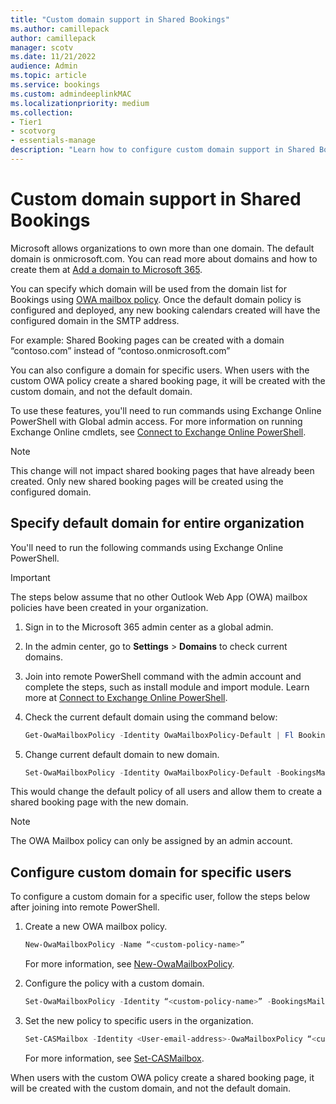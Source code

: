 ```yaml
---
title: "Custom domain support in Shared Bookings"
ms.author: camillepack
author: camillepack
manager: scotv
ms.date: 11/21/2022
audience: Admin
ms.topic: article
ms.service: bookings
ms.custom: admindeeplinkMAC
ms.localizationpriority: medium
ms.collection:
- Tier1
- scotvorg
- essentials-manage
description: "Learn how to configure custom domain support in Shared Bookings."
---
```


# Custom domain support in Shared Bookings

Microsoft allows organizations to own more than one domain. The default domain is onmicrosoft.com. You can read more about domains and how to create them at [Add a domain to Microsoft 365](/microsoft-365/admin/setup/add-domain).

You can specify which domain will be used from the domain list for Bookings using [OWA mailbox policy](/powershell/module/exchange/set-owamailboxpolicy?view=exchange-ps&preserve-view=true). Once the default domain policy is configured and deployed, any new booking calendars created will have the configured domain in the SMTP address.

For example: Shared Booking pages can be created with a domain “contoso.com” instead of “contoso.onmicrosoft.com”

You can also configure a domain for specific users. When users with the custom OWA policy create a shared booking page, it will be created with the custom domain, and not the default domain.

To use these features, you'll need to run commands using Exchange Online PowerShell with Global admin access. For more information on running Exchange Online cmdlets, see [Connect to Exchange Online PowerShell](/powershell/exchange/connect-to-exchange-online-powershell?view=exchange-ps&preserve-view=true).

>[!NOTE]
> This change will not impact shared booking pages that have already been created. Only new shared booking pages will be created using the configured domain.

## Specify default domain for entire organization

You'll need to run the following commands using Exchange Online PowerShell.

>[!IMPORTANT]
> The steps below assume that no other Outlook Web App (OWA) mailbox policies have been created in your organization.

1. Sign in to the Microsoft 365 admin center as a global admin.

1. In the admin center, go to **Settings** > **Domains** to check current domains.

1. Join into remote PowerShell command with the admin account and complete the steps, such as install module and import module. Learn more at [Connect to Exchange Online PowerShell](/powershell/exchange/connect-to-exchange-online-powershell?view=exchange-ps&preserve-view=true).

1. Check the current default domain using the command below:

   ```PowerShell
   Get-OwaMailboxPolicy -Identity OwaMailboxPolicy-Default | Fl BookingsMailboxDomain
   ```

5. Change current default domain to new domain.

   ```PowerShell
   Set-OwaMailboxPolicy -Identity OwaMailboxPolicy-Default -BookingsMailboxDomain "<newdomain>"
   ```

This would change the default policy of all users and allow them to create a shared booking page with the new domain.

> [!NOTE]
> The OWA Mailbox policy can only be assigned by an admin account.

## Configure custom domain for specific users

To configure a custom domain for a specific user, follow the steps below after joining into remote PowerShell.

1. Create a new OWA mailbox policy.

   ```PowerShell
   New-OwaMailboxPolicy -Name “<custom-policy-name>”
   ```

   For more information, see [New-OwaMailboxPolicy](/powershell/module/exchange/new-owamailboxpolicy?view=exchange-ps0&preserve-view=true).

2. Configure the policy with a custom domain.

   ```PowerShell
   Set-OwaMailboxPolicy -Identity “<custom-policy-name>” -BookingsMailboxDomain “<Custom-domain-name>"
   ```

3. Set the new policy to specific users in the organization.

   ```PowerShell
   Set-CASMailbox -Identity <User-email-address>-OwaMailboxPolicy “<custom-policy-name>”
   ```

   For more information, see [Set-CASMailbox](/powershell/module/exchange/set-casmailbox?view=exchange-ps&preserve-view=true).

When users with the custom OWA policy create a shared booking page, it will be created with the custom domain, and not the default domain.
